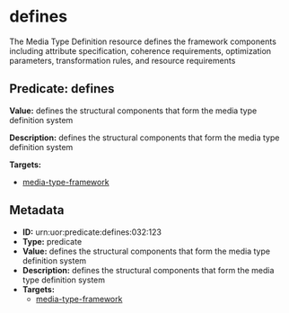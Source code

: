 # defines

The Media Type Definition resource defines the framework components including attribute specification, coherence requirements, optimization parameters, transformation rules, and resource requirements

## Predicate: defines

**Value:** defines the structural components that form the media type definition system

**Description:** defines the structural components that form the media type definition system

**Targets:**

- [media-type-framework](../Concepts/media-type-framework.md)

## Metadata

- **ID:** urn:uor:predicate:defines:032:123
- **Type:** predicate
- **Value:** defines the structural components that form the media type definition system
- **Description:** defines the structural components that form the media type definition system
- **Targets:**
  - [media-type-framework](../Concepts/media-type-framework.md)
